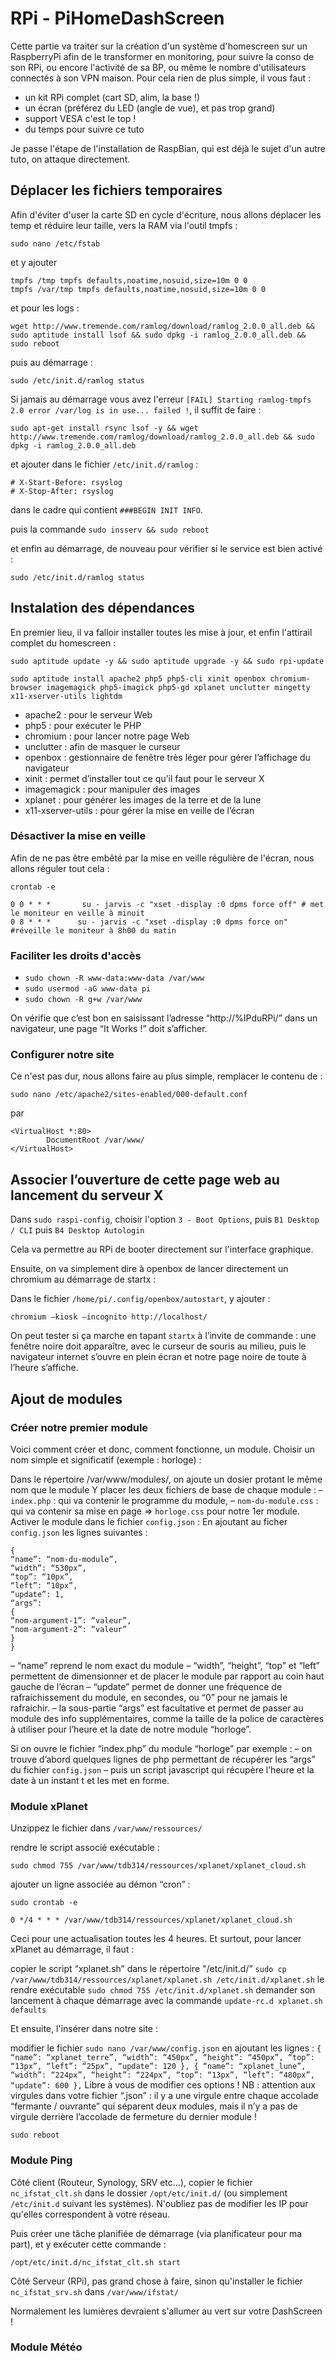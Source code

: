 # RPi - PiHomeDashScreen

Cette partie va traiter sur la création d'un système d'homescreen sur un RaspberryPi afin de le transformer en monitoring, pour suivre la conso de son RPi, ou encore l'activité de sa BP, ou même le nombre d'utilisateurs connectés à son VPN maison.
Pour cela rien de plus simple, il vous faut :
- un kit RPi complet (cart SD, alim, la base !)
- un écran (préférez du LED (angle de vue), et pas trop grand)
- support VESA c'est le top !
- du temps pour suivre ce tuto

Je passe l'étape de l'installation de RaspBian, qui est déjà le sujet d'un autre tuto, on attaque directement.

## Déplacer les fichiers temporaires

Afin d'éviter d'user la carte SD en cycle d'écriture, nous allons déplacer les temp et réduire leur taille, vers la RAM via l'outil tmpfs :

`sudo nano /etc/fstab`

et y ajouter 
```
tmpfs /tmp tmpfs defaults,noatime,nosuid,size=10m 0 0
tmpfs /var/tmp tmpfs defaults,noatime,nosuid,size=10m 0 0
```
et pour les logs :

`wget http://www.tremende.com/ramlog/download/ramlog_2.0.0_all.deb && sudo aptitude install lsof && sudo dpkg -i ramlog_2.0.0_all.deb && sudo reboot`

puis au démarrage :

`sudo /etc/init.d/ramlog status`

Si jamais au démarrage vous avez l'erreur `[FAIL] Starting ramlog-tmpfs 2.0 error /var/log is in use... failed !`, il suffit de faire :

`sudo apt-get install rsync lsof -y && wget http://www.tremende.com/ramlog/download/ramlog_2.0.0_all.deb && sudo dpkg -i ramlog_2.0.0_all.deb`

et ajouter dans le fichier `/etc/init.d/ramlog` :
```
# X-Start-Before: rsyslog
# X-Stop-After: rsyslog
```
dans le cadre qui contient `###BEGIN INIT INFO`.

puis la commande `sudo insserv && sudo reboot`

et enfin au démarrage, de nouveau pour vérifier si le service est bien activé :

`sudo /etc/init.d/ramlog status`

## Instalation des dépendances

En premier lieu, il va falloir installer toutes les mise à jour, et enfin l'attirail complet du homescreen :

`sudo aptitude update -y && sudo aptitude upgrade -y && sudo rpi-update`

`sudo aptitude install apache2 php5 php5-cli xinit openbox chromium-browser imagemagick php5-imagick php5-gd xplanet unclutter mingetty x11-xserver-utils lightdm`

- apache2 : pour le serveur Web
- php5 : pour exécuter le PHP
- chromium : pour lancer notre page Web
- unclutter : afin de masquer le curseur
- openbox : gestionnaire de fenêtre très léger pour gérer l’affichage du navigateur
- xinit : permet d’installer tout ce qu’il faut pour le serveur X
- imagemagick : pour manipuler des images
- xplanet : pour générer les images de la terre et de la lune
- x11-xserver-utils : pour gérer la mise en veille de l’écran

### Désactiver la mise en veille

Afin de ne pas être embêté par la mise en veille régulière de l'écran, nous allons réguler tout cela :

`crontab -e`

```
0 0 * * *       su - jarvis -c "xset -display :0 dpms force off" # met le moniteur en veille à minuit
0 8 * * *      su - jarvis -c "xset -display :0 dpms force on" #réveille le moniteur à 8h00 du matin
```

### Faciliter les droits d'accès

- `sudo chown -R www-data:www-data /var/www`
- `sudo usermod -aG www-data pi`
- `sudo chown -R g+w /var/www`

On vérifie que c’est bon en saisissant l’adresse “http://%IPduRPi/” dans un navigateur, une page “It Works !” doit s’afficher.

### Configurer notre site

Ce n'est pas dur, nous allons faire au plus simple, remplacer le contenu de :

`sudo nano /etc/apache2/sites-enabled/000-default.conf`

par

```
<VirtualHost *:80>
        DocumentRoot /var/www/
</VirtualHost>
```

## Associer l’ouverture de cette page web au lancement du serveur X

Dans `sudo raspi-config`, choisir l'option `3 - Boot Options`, puis `B1 Desktop / CLI` puis `B4 Desktop Autologin`

Cela va permettre au RPi de booter directement sur l'interface graphique.

Ensuite, on va simplement dire à openbox de lancer directement un chromium au démarrage de startx :

Dans le fichier `/home/pi/.config/openbox/autostart`, y ajouter :

`chromium –kiosk –incognito http://localhost/`

On peut tester si ça marche en tapant `startx` à l’invite de commande : une fenêtre noire doit apparaître, avec le curseur de souris au milieu, puis le navigateur internet s’ouvre en plein écran et notre page noire de toute à l’heure s’affiche.

## Ajout de modules

### Créer notre premier module

Voici comment créer et donc, comment fonctionne, un module. Choisir un nom simple et significatif (exemple : horloge) :

Dans le répertoire /var/www/modules/, on ajoute un dosier protant le même nom que le module
Y placer les deux fichiers de base de chaque module :
– `index.php` : qui va contenir le programme du module,
– `nom-du-module.css` : qui va contenir sa mise en page => `horloge.css` pour notre 1er module.
Activer le module dans le fichier `config.json` :
En ajoutant au ficher `config.json` les lignes suivantes :
```
{
“name”: “nom-du-module”,
“width”: “530px”,
“top”: “10px”,
“left”: “10px”,
“update”: 1,
“args”:
{
“nom-argument-1”: “valeur”,
“nom-argument-2”: “valeur”
}
}
```
– “name” reprend le nom exact du module
– “width”, “height”, “top” et “left” permettent de dimensionner et de placer le module par rapport au coin haut gauche de l’écran
– “update” permet de donner une fréquence de rafraichissement du module, en secondes, ou “0” pour ne jamais le rafraichir.
– la sous-partie “args” est facultative et permet de passer au module des info supplémentaires, comme la taille de la police de caractères à utiliser pour l’heure et la date de notre module “horloge”.

Si on ouvre le fichier “index.php” du module “horloge” par exemple :
– on trouve d’abord quelques lignes de php permettant de récupérer les “args” du fichier `config.json`
– puis un script javascript qui récupère l’heure et la date à un instant t et les met en forme.

### Module xPlanet

Unzippez le fichier dans `/var/www/ressources/`


rendre le script associé exécutable :

`sudo chmod 755 /var/www/tdb314/ressources/xplanet/xplanet_cloud.sh`

ajouter un ligne associée au démon “cron” :

`sudo crontab -e`

```
0 */4 * * * /var/www/tdb314/ressources/xplanet/xplanet_cloud.sh
```
Ceci pour une actualisation toutes les 4 heures.
Et surtout, pour lancer xPlanet au démarrage, il faut :

copier le script “xplanet.sh” dans le répertoire "/etc/init.d/”
`sudo cp /var/www/tdb314/ressources/xplanet/xplanet.sh /etc/init.d/xplanet.sh`
le rendre exécutable
`sudo chmod 755 /etc/init.d/xplanet.sh`
demander son lancement à chaque démarrage avec la commande
`update-rc.d xplanet.sh defaults`

Et ensuite, l'insérer dans notre site :

modifier le fichier `sudo nano /var/www/config.json` en ajoutant les lignes :
``
{
“name”: “xplanet_terre”,
“width”: “450px”,
“height”: “450px”,
“top”: “13px”,
“left”: “25px”,
“update”: 120
},
{
“name”: “xplanet_lune”,
“width”: “224px”,
“height”: “224px”,
“top”: “13px”,
“left”: “480px”,
“update”: 600
},
``
Libre à vous de modifier ces options !
NB : attention aux virgules dans votre fichier “.json” : il y a une virgule entre chaque accolade “fermante / ouvrante” qui séparent deux modules, mais il n’y a pas de virgule derrière l’accolade de fermeture du dernier module !

`sudo reboot`

### Module Ping

Côté client (Routeur, Synology, SRV etc...), copier le fichier `nc_ifstat_clt.sh` dans le dossier `/opt/etc/init.d/` (ou simplement `/etc/init.d` suivant les systèmes). N'oubliez pas de modifier les IP pour qu'elles correspondent à votre réseau.

Puis créer une tâche planifiée de démarrage (via planificateur pour ma part), et y exécuter cette commande :

`/opt/etc/init.d/nc_ifstat_clt.sh start`

Côté Serveur (RPi), pas grand chose à faire, sinon qu'installer le fichier `nc_ifstat_srv.sh` dans `/var/www/ifstat/`

Normalement les lumières devraient s'allumer au vert sur votre DashScreen !

### Module Météo

